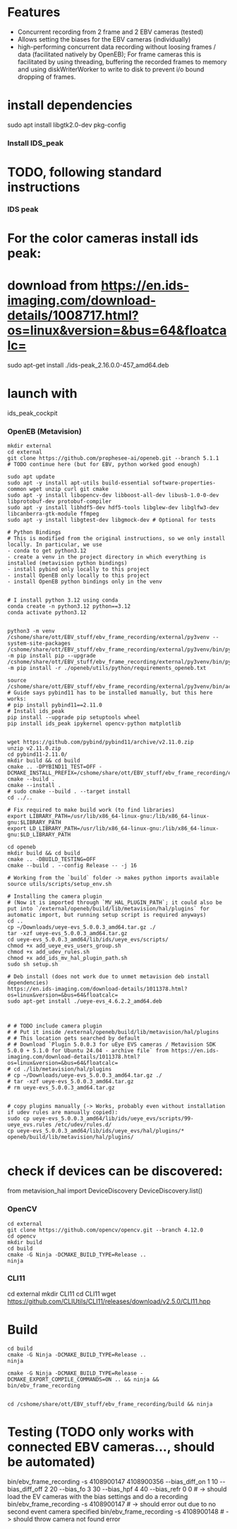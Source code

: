 
# Features
- Concurrent recording from 2 frame and 2 EBV cameras (tested)
- Allows setting the biases for the EBV cameras (individually)
- high-performing concurrent data recording without loosing frames / data (facilitated natively by OpenEB); For frame cameras this is facilitated by using threading, buffering the recorded frames to memory and using diskWriterWorker to write to disk to prevent i/o bound dropping of frames. 


# install dependencies

sudo apt install libgtk2.0-dev pkg-config


### Install IDS_peak
# TODO, following standard instructions
### IDS peak
# For the color cameras install ids peak:
# download from https://en.ids-imaging.com/download-details/1008717.html?os=linux&version=&bus=64&floatcalc=
sudo apt-get install ./ids-peak_2.16.0.0-457_amd64.deb

# launch with 
ids_peak_cockpit



### OpenEB (Metavision)
```
mkdir external
cd external
git clone https://github.com/prophesee-ai/openeb.git --branch 5.1.1
# TODO continue here (but for EBV, python worked good enough)

sudo apt update
sudo apt -y install apt-utils build-essential software-properties-common wget unzip curl git cmake
sudo apt -y install libopencv-dev libboost-all-dev libusb-1.0-0-dev libprotobuf-dev protobuf-compiler
sudo apt -y install libhdf5-dev hdf5-tools libglew-dev libglfw3-dev libcanberra-gtk-module ffmpeg 
sudo apt -y install libgtest-dev libgmock-dev # Optional for tests

# Python Bindings
# This is modified from the original instructions, so we only install locally. In particular, we use 
- conda to get python3.12
- create a venv in the project directory in which everything is installed (metavision python bindings)
- install pybind only locally to this project
- install OpenEB only locally to this project
- install OpenEB python bindings only in the venv


# I install python 3.12 using conda
conda create -n python3.12 python==3.12
conda activate python3.12


python3 -m venv /cshome/share/ott/EBV_stuff/ebv_frame_recording/external/py3venv --system-site-packages
/cshome/share/ott/EBV_stuff/ebv_frame_recording/external/py3venv/bin/python -m pip install pip --upgrade
/cshome/share/ott/EBV_stuff/ebv_frame_recording/external/py3venv/bin/python -m pip install -r ./openeb/utils/python/requirements_openeb.txt

source /cshome/share/ott/EBV_stuff/ebv_frame_recording/external/py3venv/bin/activate
# Guide says pybind11 has to be installed manually, but this here works:
# pip install pybind11==2.11.0
# Install ids_peak
pip install --upgrade pip setuptools wheel
pip install ids_peak ipykernel opencv-python matplotlib


wget https://github.com/pybind/pybind11/archive/v2.11.0.zip
unzip v2.11.0.zip
cd pybind11-2.11.0/
mkdir build && cd build
cmake .. -DPYBIND11_TEST=OFF -DCMAKE_INSTALL_PREFIX=/cshome/share/ott/EBV_stuff/ebv_frame_recording/external/py3venv
cmake --build .
cmake --install .
# sudo cmake --build . --target install
cd ../..

# Fix required to make build work (to find libraries)
export LIBRARY_PATH=/usr/lib/x86_64-linux-gnu:/lib/x86_64-linux-gnu:$LIBRARY_PATH
export LD_LIBRARY_PATH=/usr/lib/x86_64-linux-gnu:/lib/x86_64-linux-gnu:$LD_LIBRARY_PATH

cd openeb
mkdir build && cd build
cmake .. -DBUILD_TESTING=OFF
cmake --build . --config Release -- -j 16

# Working from the `build` folder -> makes python imports available
source utils/scripts/setup_env.sh

# Installing the camera plugin
# (Now it is imported through `MV_HAL_PLUGIN_PATH`; it could also be put into `/external/openeb/build/lib/metavision/hal/plugins` for automatic import, but running setup script is required anyways)
cd ..
cp ~/Downloads/ueye-evs_5.0.0.3_amd64.tar.gz ./
tar -xzf ueye-evs_5.0.0.3_amd64.tar.gz
cd ueye-evs_5.0.0.3_amd64/lib/ids/ueye_evs/scripts/
chmod +x add_ueye_evs_users_group.sh
chmod +x add_udev_rules.sh
chmod +x add_ids_mv_hal_plugin_path.sh
sudo sh setup.sh

# Deb install (does not work due to unmet metavision deb install dependencies)
https://en.ids-imaging.com/download-details/1011378.html?os=linux&version=&bus=64&floatcalc=
sudo apt-get install ./ueye-evs_4.6.2.2_amd64.deb



# # TODO include camera plugin
# # Put it inside /external/openeb/build/lib/metavision/hal/plugins
# # This location gets searched by default
# # Download `Plugin 5.0.0.3 for uEye EVS cameras / Metavision SDK 5.0.0 + 5.1.0 for Ubuntu 24.04 - archive file` from https://en.ids-imaging.com/download-details/1011378.html?os=linux&version=&bus=64&floatcalc=
# cd ./lib/metavision/hal/plugins
# cp ~/Downloads/ueye-evs_5.0.0.3_amd64.tar.gz ./
# tar -xzf ueye-evs_5.0.0.3_amd64.tar.gz
# rm ueye-evs_5.0.0.3_amd64.tar.gz


# copy plugins manually (-> Works, probably even without installation if udev rules are manually copied):
sudo cp ueye-evs_5.0.0.3_amd64/lib/ids/ueye_evs/scripts/99-ueye_evs.rules /etc/udev/rules.d/
cp ueye-evs_5.0.0.3_amd64/lib/ids/ueye_evs/hal/plugins/* openeb/build/lib/metavision/hal/plugins/


```

# check if devices can be discovered:
from metavision_hal import DeviceDiscovery
DeviceDiscovery.list()



### OpenCV

```
cd external
git clone https://github.com/opencv/opencv.git --branch 4.12.0
cd opencv
mkdir build
cd build
cmake -G Ninja -DCMAKE_BUILD_TYPE=Release ..
ninja
```


### CLI11
cd external
mkdir CLI11
cd CLI11
wget https://github.com/CLIUtils/CLI11/releases/download/v2.5.0/CLI11.hpp


# Build
```
cd build
cmake -G Ninja -DCMAKE_BUILD_TYPE=Release ..
ninja

cmake -G Ninja -DCMAKE_BUILD_TYPE=Release -DCMAKE_EXPORT_COMPILE_COMMANDS=ON .. && ninja && bin/ebv_frame_recording


cd /cshome/share/ott/EBV_stuff/ebv_frame_recording/build && ninja

```




# Testing (TODO only works with connected EBV cameras..., should be automated)
bin/ebv_frame_recording -s 4108900147 4108900356 --bias_diff_on 1 10 --bias_diff_off 2 20 --bias_fo 3 30 --bias_hpf 4 40 --bias_refr 0 0 # -> should load the EV cameras with the bias settings and do a recording
bin/ebv_frame_recording -s 4108900147 # -> should error out due to no second event camera specified
bin/ebv_frame_recording -s 4108900148 # -> should throw camera not found error


